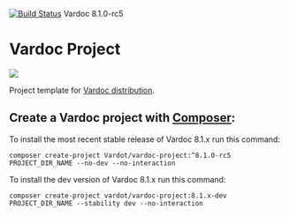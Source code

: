 [![Build Status](https://travis-ci.org/Vardot/vardoc.svg?branch=8.x-1.0-rc5)](https://travis-ci.org/Vardot/vardoc/builds/372136054) Vardoc 8.1.0-rc5
# Vardoc Project

[![](https://www.drupal.org/files/styles/grid-3/public/project-images/Vardoc%20-%20No%20Padding.png)](https://www.drupal.org/project/vardoc)

Project template for [Vardoc distribution](http://www.drupal.org/project/vardoc).

## Create a Vardoc project with [Composer](https://getcomposer.org/download/):

To install the most recent stable release of Vardoc 8.1.x run this command:
```
composer create-project Vardot/vardoc-project:^8.1.0-rc5 PROJECT_DIR_NAME --no-dev --no-interaction
```

To install the dev version of Vardoc 8.1.x run this command:
```
composer create-project vardot/vardoc-project:8.1.x-dev PROJECT_DIR_NAME --stability dev --no-interaction
```

